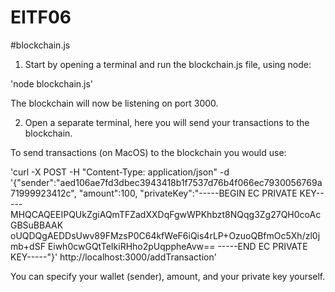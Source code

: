 # EITF06

#blockchain.js

1. Start by opening a terminal and run the blockchain.js file, using node:

  'node blockchain.js'

  The blockchain will now be listening on port 3000.

2. Open a separate terminal, here you will send your transactions to the blockchain.

  To send transactions (on MacOS) to the blockchain you would use: 

  'curl -X POST -H "Content-Type: application/json" -d '{"sender":"aed106ae7fd3dbec3943418b1f7537d76b4f066ec7930056769a71999923412c", "amount":100, "privateKey":"-----BEGIN EC PRIVATE KEY----- MHQCAQEEIPQUkZgiAQmTFZadXXDqFgwWPKhbzt8NQqg3Zg27QH0coAcGBSuBBAAK   oUQDQgAEDDsUwv89FMzsP0C64kfWeF6iQis4rLP+OzuoQBfmOc5Xh/zl0jmb+dSF Eiwh0cwGQtTeIkiRHho2pUqppheAvw== -----END EC PRIVATE KEY-----"}' http://localhost:3000/addTransaction'

  You can specify your wallet (sender), amount, and your private key yourself.
